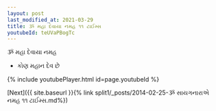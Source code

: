 ```yaml
---
layout: post
last_modified_at: 2021-03-29
title: ૐ મહા દેવાયા નમહ ૧૧ ટાઈમ્સ
youtubeId: teUVaPBogTc
---
```

 
 
 ૐ મહા દેવાયા નમહ  
 
 -  કોણ મહાન દેવ છે 
 
  
 
  
 
 
 
 
 
 


{% include youtubePlayer.html id=page.youtubeId %}
 
[Next]({{ site.baseurl }}{% link  split1/_posts/2014-02-25-ૐ સાયગનારાએ નમહ ૧૧ ટાઈમ્સ.md%})
 
